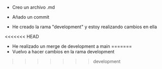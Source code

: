 - Creo un archivo .md

- Añado un commit

- He creado la rama "development" y estoy realizando cambios en ella

<<<<<<< HEAD
- He realizado un merge de development a main
=======
- Vuelvo a hacer cambios en la rama development
>>>>>>> development
